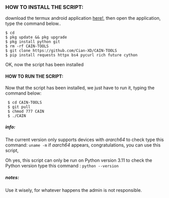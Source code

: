 
### HOW TO INSTALL THE SCRIPT:
download the termux android application [here!](https://apkcombo.com/termux/com.termux/download/apk), then open the application, type the command below..
 ```
 $ cd
 $ pkg update && pkg upgrade
 $ pkg install python git
 $ rm -rf CAIN-TOOLS
 $ git clone https://github.com/Cian-XD/CAIN-TOOLS
 $ pip install requests httpx bs4 pycurl rich future cython 

 ```


 OK, now the script has been installed
 #### HOW TO RUN THE SCRIPT:
 Now that the script has been installed, we just have to run it, typing the command below:
 ```
  $ cd CAIN-TOOLS
  $ git pull
  $ chmod 777 CAIN
  $ ./CAIN
```

##### info:
The current version only supports devices with *ararch64* to check type this command: ```uname -m``` if *aarch64* appears, congratulations, you can use this script,

Oh yes, this script can only be run on Python version 3.11 to check the Python version type this command : ```python --version```

##### notes:
Use it wisely, for whatever happens the admin is not responsible.

